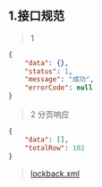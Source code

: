 

## 1.接口规范
> 1
```json
{
	"data": {},
	"status": 1,
	"message": "成功",
	"errorCode": null
}
```
> 2 分页响应
```json
{
	"data": [],
	"totalRow": 102
}
```

> [lockback.xml](https://github.com/fanhuajun/java-demo/tree/master/java-code-standard/src/main/resources/conf/logback.xml)